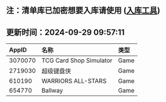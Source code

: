 ## 注：清单库已加密想要入库请使用 ([入库工具](https://github.com/BlankTMing/ManifestAutoUpdate/releases))

## 更新时间：2024-09-29 09:57:11
| AppID | 名称 | 类型  |
| :-------------------- | :----------------------------- | :----------- |
| 3070070 | TCG Card Shop Simulator| Game |
| 2719030 | 超级键盘侠| Game |
| 610190 | WARRIORS ALL-STARS| Game |
| 654770 | Ballway| Game |
